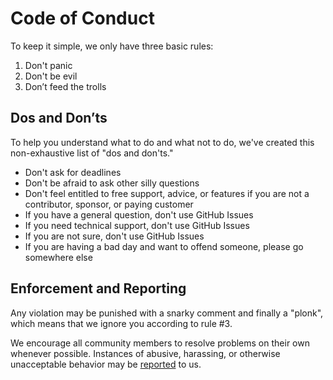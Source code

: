 # Code of Conduct

To keep it simple, we only have three basic rules:

1. Don't panic
2. Don't be evil
3. Don’t feed the trolls

## Dos and Don’ts ##

To help you understand what to do and what not to do, we've 
created this non-exhaustive list of "dos and don'ts."

- Don't ask for deadlines
- Don't be afraid to ask other silly questions
- Don't feel entitled to free support, advice, or features if you are not a contributor, sponsor, or paying customer
- If you have a general question, don't use GitHub Issues
- If you need technical support, don't use GitHub Issues
- If you are not sure, don't use GitHub Issues
- If you are having a bad day and want to offend someone, please go somewhere else

## Enforcement and Reporting ##

Any violation may be punished with a snarky comment and finally a "plonk",
which means that we ignore you according to rule #3.

We encourage all community members to resolve problems on their own whenever 
possible. Instances of abusive, harassing, or otherwise unacceptable behavior 
may be [reported](https://photoprism.app/contact) to us.

